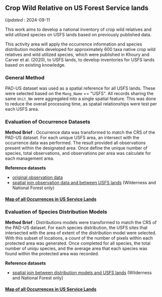 
## Crop Wild Relative on US Forest Service lands

*Updated* : 2024-09-11 

This work aims to develop a national inventory of crop wild relatives and wild utilized species on USFS lands based on previously published data.

This activity area will apply the occurrence information and species distribution models developed for approximately 600 taxa native crop wild relatives and wild utilized species, which were published in Khoury and Carver et al. (2020), to USFS lands, to develop inventories for USFS lands based on existing knowledge. 

### General Method 

PAD-US dataset was used as a spatial reference for all USFS lands. These were selected based on the `Mang_Name` == "USFS". All records sharing the same `Unit_Nm` were aggregated into a single spatial feature. This was done to reduce the overall processing time, as spatail relationships were test per each USFS area. 


### Evaluation of Occurrence Datasets

**Method Brief** : Occurrence data was transformed to match the CRS of the PAD-US dataset. For each unique USFS area, an intersect with the occurrence data was performed. The result provided all observations present within the designated area. Once define the unique number of species, total observations, and observations per area was calculate for each management area.  

**Reference datasets**
- [original observation data](https://drive.google.com/file/d/1PrcgwY7kHP22kei-iSZHj6duTltg7ald/view?usp=sharing)
- [spatial join observation data and between USFS lands](https://drive.google.com/file/d/1rlXn9ADJIeEbIk0JBv5PlrpmGkVNJ0WC/view?usp=sharing) (Wilderness and National Forest only)


#### [Map of all Occurrences in US Service Lands](https://geospatialcentroid.github.io/usfsCWR/fsPointWildernessNF.html)


### Evaluation of Species Distribution Models 
**Method Brief** : Distributions models were transformed to match the CRS of the PAD-US dataset. For each species distribution, the USFS sites that intersected with the area of extent of the distribution model were selected. With this subset of locations, a count of the number of pixels within each protected area was generated. Once completed for all species, the total number of uniqu species, and the average area that each species was found within the protected area was recorded.  

**Reference datasets**
- [spatial join between distribution models and USFS lands](https://drive.google.com/file/d/12In8I6C8KqNIf91W8LHnGws12pIiS28k/view?usp=sharing) (Wilderness and National Forest only)

#### [Map of all Occurrences in US Service Lands](https://geospatialcentroid.github.io/usfsCWR/fsrastersWildernessNF)

